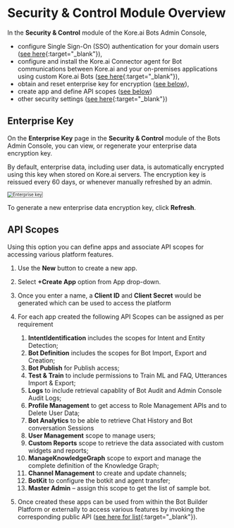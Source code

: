 # Security & Control Module Overview

In the **Security & Control** module of the Kore.ai Bots Admin Console,

* configure Single Sign-On (SSO) authentication for your domain users ([see here](../using-single-sign-on/){:target="_blank"}),
* configure and install the Kore.ai Connector agent for Bot communications between Kore.ai and your on-premises applications using custom Kore.ai Bots ([see here](../../kore-ai-connector/){:target="_blank"}),
* obtain and reset enterprise key for encryption ([see below](#enterprise-key)),
* create app and define API scopes ([see below](#api-scopes))
* other security settings ([see here](../security-settings/){:target="_blank"})


## Enterprise Key

On the **Enterprise Key** page in the **Security & Control** module of the Bots Admin Console, you can view, or regenerate your enterprise data encryption key.

By default, enterprise data, including user data, is automatically encrypted using this key when stored on Kore.ai servers. The encryption key is reissued every 60 days, or whenever manually refreshed by an admin.

<img src="../images/bac-enterprise-key.png" alt="Enterprise key" title="Enterprise key" style="border: 1px solid gray;zoom:70%;"/>

To generate a new enterprise data encryption key, click **Refresh**.


## API Scopes

Using this option you can define apps and associate API scopes for accessing various platform features.

1. Use the **New** button to create a new app.
2. Select **+Create App** option from App drop-down.
3. Once you enter a name, a **Client ID** and **Client Secret** would be generated which can be used to access the platform
4. For each app created the following API Scopes can be assigned as per requirement
    1. **IntentIdentification** includes the scopes for Intent and Entity Detection;
    2. **Bot Definition** includes the scopes for Bot Import, Export and Creation;
    3. **Bot Publish** for Publish access;
    4. **Test & Train** to include permissions to Train ML  and FAQ, Utterances Import & Export;
    5. **Logs** to include retrieval capablity of Bot Audit and Admin Console Audit Logs;
    6. **Profile Management** to get access to Role Management APIs and to Delete User Data;
    7. **Bot Analytics** to be able to retrieve Chat History and Bot conversation Sessions
    8. **User Management** scope to manage users;
    9. **Custom Reports** scope to retrieve the data associated with custom widgets and reports;
    10. **ManageKnowledgeGraph** scope to export and manage the complete definition of the Knowledge Graph;
    11. **Channel Management** to create and update channels;
    12. **BotKit** to configure the botkit and agent transfer;
    13. **Master Admin** – assign this scope to get the list of sample bot.

5. Once created these apps can be used from within the Bot Builder Platform or externally to access various features by invoking the corresponding public API ([see here for list](../../../apis/api-list){:target="_blank"}).